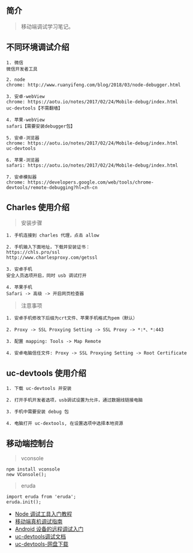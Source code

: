 ## 简介

> 移动端调试学习笔记。

## 不同环境调试介绍

```text
1. 微信
微信开发者工具

2. node
chrome: http://www.ruanyifeng.com/blog/2018/03/node-debugger.html

3. 安卓-webView
chrome: https://aotu.io/notes/2017/02/24/Mobile-debug/index.html
uc-devtools【不需翻墙】

4. 苹果-webView
safari【需要安装debugger包】

5. 安卓-浏览器
chrome: https://aotu.io/notes/2017/02/24/Mobile-debug/index.html
uc-devtools

6. 苹果-浏览器
safari: https://aotu.io/notes/2017/02/24/Mobile-debug/index.html

7. 安卓模拟器
chrome: https://developers.google.com/web/tools/chrome-devtools/remote-debugging?hl=zh-cn
```

## Charles 使用介绍

> 安装步骤

```text
1. 手机连接到 charles 代理，点击 allow

2. 手机输入下面地址，下载并安装证书：
https://chls.pro/ssl
http://www.charlesproxy.com/getssl

3. 安卓手机
安全人员选项开启，同时 usb 调试打开

4. 苹果手机
Safari -> 高级 -> 开启网页检查器
```

> 注意事项

```text
1. 安卓手机修改下后缀为crt文件、苹果手机格式为pem（默认）

2. Proxy -> SSL Proxying Setting -> SSL Proxy -> *:*、*:443

3. 配置 mapping: Tools -> Map Remote

4. 安卓电脑信任文件: Proxy -> SSL Proxying Setting -> Root Certificate
```

## uc-devtools 使用介绍

```text
1. 下载 uc-devtools 并安装

2. 打开手机开发者选项，usb调试设置为允许，通过数据线链接电脑

3. 手机中需要安装 debug 包

4. 电脑打开 uc-dextools, 在设置选项中选择本地资源
```

## 移动端控制台

> vconsole

```text
npm install vconsole
new VConsole();
```

> eruda

```text
import eruda from 'eruda';
eruda.init();
```

- [Node 调试工具入门教程](http://www.ruanyifeng.com/blog/2018/03/node-debugger.html)
- [移动端真机调试指南](https://aotu.io/notes/2017/02/24/Mobile-debug/index.html)
- [Android 设备的远程调试入门](https://developers.google.com/web/tools/chrome-devtools/remote-debugging?hl=zh-cn)
- [uc-devtools调试文档](https://plus.ucweb.com/docs)
- [uc-devtools-网盘下载](https://pan.baidu.com/s/1qyWCYSu-JUHeV8ca_H64WA)
